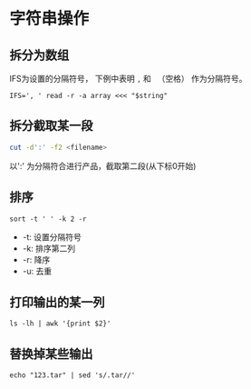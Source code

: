 # 字符串操作

## 拆分为数组

IFS为设置的分隔符号， 下例中表明 `,` 和 ` `（空格） 作为分隔符号。

```
IFS=', ' read -r -a array <<< "$string"
```

## 拆分截取某一段

```bash
cut -d':' -f2 <filename>
```

以':' 为分隔符合进行产品，截取第二段(从下标0开始)

## 排序

```shell
sort -t ' ' -k 2 -r
```

* -t: 设置分隔符号
* -k: 排序第二列
* -r: 降序
* -u: 去重


## 打印输出的某一列

```shell
ls -lh | awk '{print $2}'
```

## 替换掉某些输出

```shell
echo "123.tar" | sed 's/.tar//'
```

